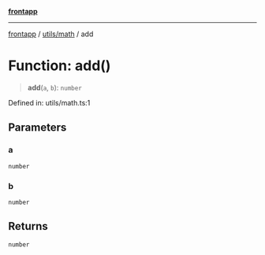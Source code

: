 [**frontapp**](../../../README.md)

***

[frontapp](../../../README.md) / [utils/math](../README.md) / add

# Function: add()

> **add**(`a`, `b`): `number`

Defined in: utils/math.ts:1

## Parameters

### a

`number`

### b

`number`

## Returns

`number`
